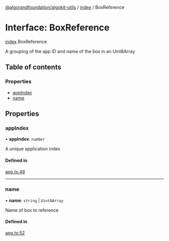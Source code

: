 [@algorandfoundation/algokit-utils](../README.md) / [index](../modules/index.md) / BoxReference

# Interface: BoxReference

[index](../modules/index.md).BoxReference

A grouping of the app ID and name of the box in an Uint8Array

## Table of contents

### Properties

- [appIndex](index.BoxReference.md#appindex)
- [name](index.BoxReference.md#name)

## Properties

### appIndex

• **appIndex**: `number`

A unique application index

#### Defined in

[app.ts:48](https://github.com/algorandfoundation/algokit-utils-ts/blob/main/src/app.ts#L48)

___

### name

• **name**: `string` \| `Uint8Array`

Name of box to reference

#### Defined in

[app.ts:52](https://github.com/algorandfoundation/algokit-utils-ts/blob/main/src/app.ts#L52)
